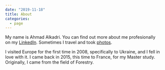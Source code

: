 ```yaml
---
date: "2019-11-18"
title: About
categories:
  - page
---
```


My name is Ahmad Alkadri. You can find out more about me 
profesionally on my [LinkedIn](https://www.linkedin.com/in/alkadri). 
Sometimes I travel and took [photos](https://instagram.com/a.alkadri). 

I visited Europe for the first time in 2008, specifically to 
Ukraine, and I fell in love with it. I came back in 2015, 
this time to France, for my Master study. Originally, I came 
from the field of Forestry.
